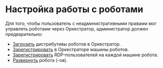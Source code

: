 # Настройка работы с роботами

Для того, чтобы пользователь с неадминистративными правами мог управлять роботами через Оркестратор, администратор должен предварительно:
- [Загрузить](https://docs.primo-rpa.ru/primo-rpa/orchestrator/settings/robots/upload-robot) дистрибутивы роботов в Оркестратор.
- [Зарегистрировать](https://docs.primo-rpa.ru/primo-rpa/orchestrator/settings/robots/register-robot) в Оркестраторе машины роботов.
- [Зарегистрировать](https://docs.primo-rpa.ru/primo-rpa/orchestrator/settings/robots/register-rdp-users) RDP-пользователей на каждой машине робота.
- [Развернуть](https://docs.primo-rpa.ru/primo-rpa/orchestrator/basics/deploy-robot) робота (-ов).
